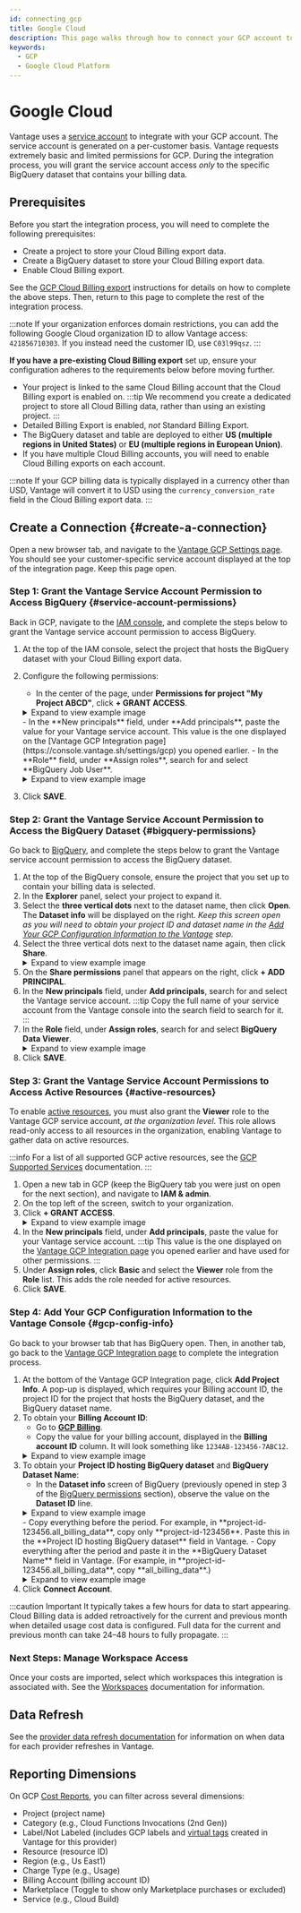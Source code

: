 ```yaml
---
id: connecting_gcp
title: Google Cloud
description: This page walks through how to connect your GCP account to Vantage.
keywords:
  - GCP
  - Google Cloud Platform
---
```


# Google Cloud

Vantage uses a [service account](https://cloud.google.com/iam/docs/service-accounts) to integrate with your GCP account. The service account is generated on a per-customer basis. Vantage requests extremely basic and limited permissions for GCP. During the integration process, you will grant the service account access _only_ to the specific BigQuery dataset that contains your billing data.

## Prerequisites

Before you start the integration process, you will need to complete the following prerequisites:

- Create a project to store your Cloud Billing export data.
- Create a BigQuery dataset to store your Cloud Billing export data.
- Enable Cloud Billing export.

See the [GCP Cloud Billing export](/enabling_gcp_billing_export/) instructions for details on how to complete the above steps. Then, return to this page to complete the rest of the integration process.

:::note
If your organization enforces domain restrictions, you can add the following Google Cloud organization ID to allow Vantage access: `421856710303`. If you instead need the customer ID, use `C03l99qsz`.
:::

**If you have a pre-existing Cloud Billing export** set up, ensure your configuration adheres to the requirements below before moving further.

- Your project is linked to the same Cloud Billing account that the Cloud Billing export is enabled on.
  :::tip
  We recommend you create a dedicated project to store all Cloud Billing data, rather than using an existing project.
  :::
- Detailed Billing Export is enabled, _not_ Standard Billing Export.
- The BigQuery dataset and table are deployed to either **US (multiple regions in United States)** or **EU (multiple regions in European Union)**.
- If you have multiple Cloud Billing accounts, you will need to enable Cloud Billing exports on each account.

:::note
If your GCP billing data is typically displayed in a currency other than USD, Vantage will convert it to USD using the `currency_conversion_rate` field in the Cloud Billing export data.
:::

## Create a Connection {#create-a-connection}

Open a new browser tab, and navigate to the [Vantage GCP Settings page](https://console.vantage.sh/settings/gcp). You should see your customer-specific service account displayed at the top of the integration page. Keep this page open.

### Step 1: Grant the Vantage Service Account Permission to Access BigQuery {#service-account-permissions}

Back in GCP, navigate to the [IAM console](https://console.cloud.google.com/iam-admin/iam), and complete the steps below to grant the Vantage service account permission to access BigQuery.

1. At the top of the IAM console, select the project that hosts the BigQuery dataset with your Cloud Billing export data.
2. Configure the following permissions:
   - In the center of the page, under **Permissions for project "My Project ABCD"**, click **+ GRANT ACCESS**.
   <details><summary>Expand to view example image</summary>
   <div>
   <img alt="GCP project permissions menu" width="80%" src="/img/connect-gcp/gcp-project-permissions-menu.png"/> </div>
   </details>
   - In the **New principals** field, under **Add principals**, paste the value for your Vantage service account. This value is the one displayed on the [Vantage GCP Integration page](https://console.vantage.sh/settings/gcp) you opened earlier.
   - In the **Role** field, under **Assign roles**, search for and select **BigQuery Job User**.
   <details><summary>Expand to view example image</summary>
   <div>
   <img alt="Grant GCP project access" width="80%" src="/img/connect-gcp/gcp-grant-project-access.png"/> </div>
   </details>

3. Click **SAVE**.

### Step 2: Grant the Vantage Service Account Permission to Access the BigQuery Dataset {#bigquery-permissions}

Go back to [BigQuery](https://console.cloud.google.com/bigquery), and complete the steps below to grant the Vantage service account permission to access the BigQuery dataset.

1. At the top of the BigQuery console, ensure the project that you set up to contain your billing data is selected.
2. In the **Explorer** panel, select your project to expand it.
3. Select the **three vertical dots** next to the dataset name, then click **Open**. The **Dataset info** will be displayed on the right. _Keep this screen open as you will need to obtain your project ID and dataset name in the [Add Your GCP Configuration Information to the Vantage](/connecting_gcp#gcp-config-info) step._
4. Select the three vertical dots next to the dataset name again, then click **Share**.
   <details><summary>Expand to view example image</summary>
   <div>
   <img alt="BigQuery share dataset menu" width="80%" src="/img/connect-gcp/gcp-share-dataset.png"/> </div>
   <p>In this example, <strong>project-id-123456</strong> is the project and <strong>all_billing_data</strong> is the dataset.</p>
   </details>
5. On the **Share permissions** panel that appears on the right, click **+ ADD PRINCIPAL**.
6. In the **New principals** field, under **Add principals**, search for and select the Vantage service account.
   :::tip
   Copy the full name of your service account from the Vantage console into the search field to search for it.
   :::
7. In the **Role** field, under **Assign roles**, search for and select **BigQuery Data Viewer**.
   <details><summary>Expand to view example image</summary>
   <div>
   <img alt="Grant BigQuery dataset access" width="80%" src="/img/connect-gcp/gcp-grant-dataset-access.png"/> </div>
   </details>
8. Click **SAVE**.

### Step 3: Grant the Vantage Service Account Permissions to Access Active Resources {#active-resources}

To enable [active resources](/active_resources), you must also grant the **Viewer** role to the Vantage GCP service account, _at the organization level_. This role allows read-only access to all resources in the organization, enabling Vantage to gather data on active resources.

:::info
For a list of all supported GCP active resources, see the [GCP Supported Services](/gcp_supported_services) documentation.
:::

1. Open a new tab in GCP (keep the BigQuery tab you were just on open for the next section), and navigate to **IAM & admin**. 
2. On the top left of the screen, switch to your organization.
3. Click **+ GRANT ACCESS**. 
   <details><summary>Expand to view example image</summary>
   <div>
   <img alt="Switch to organization in GCP" width="100%" src="/img/connect-gcp/gcp-organization-level.png"/> </div>
   </details>
4. In the **New principals** field, under **Add principals**, paste the value for your Vantage service account. 
   :::tip
   This value is the one displayed on the [Vantage GCP Integration page](https://console.vantage.sh/settings/gcp) you opened earlier and have used for other permissions.
   :::
5. Under **Assign roles**, click **Basic** and select the **Viewer** role from the **Role** list. This adds the role needed for active resources. 
6. Click **SAVE**. 

### Step 4: Add Your GCP Configuration Information to the Vantage Console {#gcp-config-info}

Go back to your browser tab that has BigQuery open. Then, in another tab, go back to the [Vantage GCP Integration page](https://console.vantage.sh/settings/gcp) to complete the integration process.

1. At the bottom of the Vantage GCP Integration page, click **Add Project Info**. A pop-up is displayed, which requires your Billing account ID, the project ID for the project that hosts the BigQuery dataset, and the BigQuery dataset name.
2. To obtain your **Billing Account ID**:
   - Go to [**GCP Billing**](https://console.cloud.google.com/billing).
   - Copy the value for your billing account, displayed in the **Billing account ID** column. It will look something like `1234AB-123456-7ABC12`.
   <details><summary>Expand to view example image</summary>
   <div>
   <img alt="GCP Billing account ID screen" width="80%" src="/img/connect-gcp/gcp-billing-account-id.png"/> </div>
   </details>
3. To obtain your **Project ID hosting BigQuery dataset** and **BigQuery Dataset Name**:
   - In the **Dataset info** screen of BigQuery (previously opened in step 3 of the [BigQuery permissions](#bigquery-permissions) section), observe the value on the **Dataset ID** line.
   <details><summary>Expand to view example image</summary>
   <div>
   <img alt="BigQuery dataset details" width="80%" src="/img/connect-gcp/gcp-dataset-id.png"/> </div>
   </details>
   - Copy everything before the period. For example, in **project-id-123456.all_billing_data**, copy only **project-id-123456**. Paste this in the **Project ID hosting BigQuery dataset** field in Vantage.
   - Copy everything after the period and paste it in the **BigQuery Dataset Name** field in Vantage. (For example, in **project-id-123456.all_billing_data**, copy **all_billing_data**.)
   <details><summary>Expand to view example image</summary>
   <div>
   <img alt="Vantage console configuration" width="80%" src="/img/connect-gcp/gcp-vantage-console.png"/> </div>
   </details>
4. Click **Connect Account**.

:::caution Important
It typically takes a few hours for data to start appearing. Cloud Billing data is added retroactively for the current and previous month when detailed usage cost data is configured. Full data for the current and previous month can take 24–48 hours to fully propagate.
:::

### Next Steps: Manage Workspace Access

Once your costs are imported, select which workspaces this integration is associated with. See the [Workspaces](/workspaces#integration-workspace) documentation for information.

## Data Refresh

See the [provider data refresh documentation](/provider_data_refresh) for information on when data for each provider refreshes in Vantage.

## Reporting Dimensions

On GCP [Cost Reports](/cost_reports), you can filter across several dimensions:

- Project (project name)
- Category (e.g., Cloud Functions Invocations (2nd Gen))
- Label/Not Labeled (includes GCP labels and [virtual tags](/tagging) created in Vantage for this provider)
- Resource (resource ID)
- Region (e.g., Us East1)
- Charge Type (e.g., Usage)
- Billing Account (billing account ID)
- Marketplace (Toggle to show only Marketplace purchases or excluded) 
- Service (e.g., Cloud Build)
